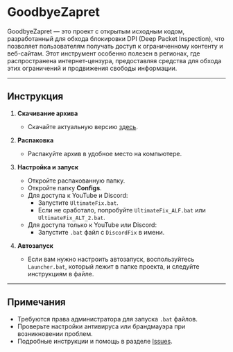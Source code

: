 # GoodbyeZapret

GoodbyeZapret — это проект с открытым исходным кодом, разработанный для обхода блокировки DPI (Deep Packet Inspection), что позволяет пользователям получать доступ к ограниченному контенту и веб-сайтам. Этот инструмент особенно полезен в регионах, где распространена интернет-цензура, предоставляя средства для обхода этих ограничений и продвижения свободы информации.

---

## Инструкция

1. **Скачивание архива**
   - Скачайте актуальную версию [здесь](https://github.com/ALFiX01/GoodbyeZapret/releases/download/Stable/GoodbyeZapret.zip).

2. **Распаковка**
   - Распакуйте архив в удобное место на компьютере.

3. **Настройка и запуск**
   - Откройте распакованную папку.
   - Откройте папку **Configs**.
   - Для доступа к YouTube и Discord:
     - Запустите `UltimateFix.bat`.
     - Если не сработало, попробуйте `UltimateFix_ALF.bat` или `UltimateFix_ALT_2.bat`.
   - Для доступа только к YouTube или Discord:
     - Запустите `.bat` файл с `DiscordFix` в имени.

4. **Автозапуск**
   - Если вам нужно настроить автозапуск, воспользуйтесь `Launcher.bat`, который лежит в папке проекта, и следуйте инструкциям в файле.

---

## Примечания

- Требуются права администратора для запуска `.bat` файлов.
- Проверьте настройки антивируса или брандмауэра при возникновении проблем.
- Подробные инструкции и помощь в разделе [Issues](https://github.com/ALFiX01/GoodbyeZapret/issues).
